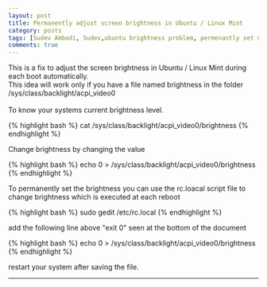 ```yaml
---
layout: post
title: Permanently adjust screen brightness in Ubuntu / Linux Mint 
category: posts
tags: [Sudev Ambadi, Sudev,ubuntu brightness problem, permenantly set ubuntu brightness, ubuntu brightness reset error, Linux Mint]
comments: true
---
```


This is a fix to  adjust the screen brightness in Ubuntu / Linux Mint during each boot automatically.     
This idea will work only if you have a file named brightness in the folder /sys/class/backlight/acpi_video0  
<br />
To know your systems current brightness level.

{% highlight bash %}
cat /sys/class/backlight/acpi_video0/brightness
{% endhighlight %}

Change brightness by changing the value 

{% highlight bash %}
echo 0 > /sys/class/backlight/acpi_video0/brightness
{% endhighlight %}

To permanently set the brightness you can use the rc.loacal script file to change brightness which is executed at each reboot

{% highlight bash %}
sudo gedit /etc/rc.local
{% endhighlight %}


add the following line above "exit 0" seen at the bottom of the document 

{% highlight bash %}
echo 0 > /sys/class/backlight/acpi_video0/brightness
{% endhighlight %}

restart your system after saving the file.

---



[jekyll]: https://github.com/mojombo/jekyll
[zh]: http://sudev.github.com
[twitter]: https://twitter.com/sudev
